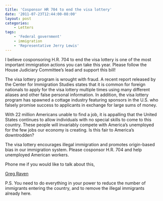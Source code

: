 ```yaml
---
title: 'Cosponsor HR 704 to end the visa lottery'
date: '2011-07-23T12:44:00-08:00'
layout: post
categories:
    - Letters
tags:
    - 'Federal government'
    - immigration
    - 'Representative Jerry Lewis'
---
```


I believe cosponsoring H.R. 704 to end the visa lottery is one of the most important immigration actions you can take this year. Please follow the House Judiciary Committee’s lead and support this bill!  
  
The visa lottery program is wrought with fraud. A recent report released by the Center for Immigration Studies states that it is common for foreign nationals to apply for the visa lottery multiple times using many different aliases and other false personal information. In addition, the visa lottery program has spawned a cottage industry featuring sponsors in the U.S. who falsely promise success to applicants in exchange for large sums of money.

With 22 million Americans unable to find a job, it is appalling that the United States continues to allow individuals with no special skills to come to this country. These people will invariably compete with America’s unemployed for the few jobs our economy is creating. Is this fair to America’s downtrodden?

The visa lottery encourages illegal immigration and promotes origin-based bias in our immigration system. Please cosponsor H.R. 704 and help unemployed American workers.

Phone me if you would like to talk about this,

[Greg Raven](https://www.gregraven.org/)

P.S. You need to do everything in your power to reduce the number of immigrants entering the country, and to remove the illegal immigrants already here.